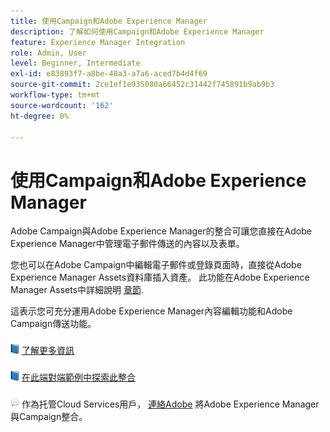 ```yaml
---
title: 使用Campaign和Adobe Experience Manager
description: 了解如何使用Campaign和Adobe Experience Manager
feature: Experience Manager Integration
role: Admin, User
level: Beginner, Intermediate
exl-id: e83893f7-a8be-48a3-a7a6-aced7b4d4f69
source-git-commit: 2ce1ef1e935080a66452c31442f745891b9ab9b3
workflow-type: tm+mt
source-wordcount: '162'
ht-degree: 0%

---
```


# 使用Campaign和Adobe Experience Manager

Adobe Campaign與Adobe Experience Manager的整合可讓您直接在Adobe Experience Manager中管理電子郵件傳送的內容以及表單。

您也可以在Adobe Campaign中編輯電子郵件或登錄頁面時，直接從Adobe Experience Manager Assets資料庫插入資產。 此功能在Adobe Experience Manager Assets中詳細說明 [章節](https://experienceleague.adobe.com/docs/experience-manager-cloud-service/assets/overview.html).

這表示您可充分運用Adobe Experience Manager內容編輯功能和Adobe Campaign傳送功能。

![](../assets/do-not-localize/book.png) [了解更多資訊](https://experienceleague.adobe.com/docs/experience-manager-65/administering/integration/campaignonpremise.html?lang=en#aem-and-adobe-campaign-integration-workflow)

![](../assets/do-not-localize/book.png) [在此端對端範例中探索此整合](https://experienceleague.adobe.com/docs/campaign-classic/using/integrating-with-adobe-experience-cloud/adobe-experience-manager/creating-an-experience-manager-newsletter.html?lang=en#integrating-with-adobe-experience-cloud)

![](../assets/do-not-localize/speech.png)  作為托管Cloud Services用戶， [連絡Adobe](../start/campaign-faq.md#support) 將Adobe Experience Manager與Campaign整合。
